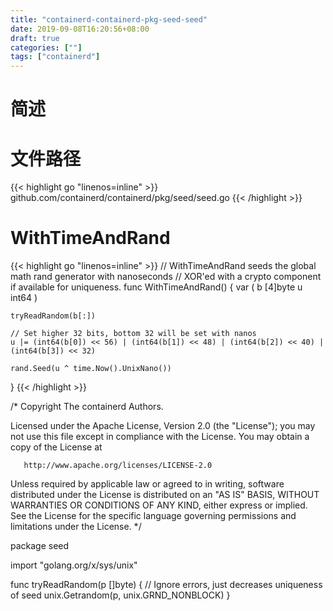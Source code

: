 ```yaml
---
title: "containerd-containerd-pkg-seed-seed"
date: 2019-09-08T16:20:56+08:00
draft: true
categories: [""]
tags: ["containerd"]
---
```

# 简述
<!--more-->
# 文件路径
{{< highlight go "linenos=inline" >}}
github.com/containerd/containerd/pkg/seed/seed.go
{{< /highlight >}}

# WithTimeAndRand
{{< highlight go "linenos=inline" >}}
// WithTimeAndRand seeds the global math rand generator with nanoseconds
// XOR'ed with a crypto component if available for uniqueness.
func WithTimeAndRand() {
	var (
		b [4]byte
		u int64
	)

	tryReadRandom(b[:])

	// Set higher 32 bits, bottom 32 will be set with nanos
	u |= (int64(b[0]) << 56) | (int64(b[1]) << 48) | (int64(b[2]) << 40) | (int64(b[3]) << 32)

	rand.Seed(u ^ time.Now().UnixNano())
}
{{< /highlight >}}


/*
   Copyright The containerd Authors.

   Licensed under the Apache License, Version 2.0 (the "License");
   you may not use this file except in compliance with the License.
   You may obtain a copy of the License at

       http://www.apache.org/licenses/LICENSE-2.0

   Unless required by applicable law or agreed to in writing, software
   distributed under the License is distributed on an "AS IS" BASIS,
   WITHOUT WARRANTIES OR CONDITIONS OF ANY KIND, either express or implied.
   See the License for the specific language governing permissions and
   limitations under the License.
*/

package seed

import "golang.org/x/sys/unix"

func tryReadRandom(p []byte) {
	// Ignore errors, just decreases uniqueness of seed
	unix.Getrandom(p, unix.GRND_NONBLOCK)
}
